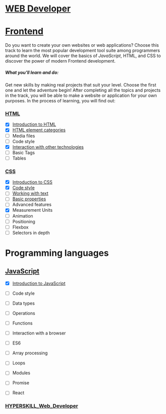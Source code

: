 # [WEB Developer](https://github.com/kakanew/HYPERSKILL_Web_Developer)

# [Frontend](https://github.com/kakanew/HYPERSKILL_Web_Developer/tree/master/PROBLEMS_Frontend)

Do you want to create your own websites or web applications? Choose this track to learn the most popular development tool suite among programmers around the world. We will cover the basics of *JavaScript*, HTML, and CSS to discover the power of modern Frontend development.

##### What you'll learn and do:

Get new skills by making real projects that suit your level. Choose the first one and let the adventure begin! After completing all the topics and projects in the track, you will be able to make a website or application for your own purposes. In the process of learning, you will find out:

### [HTML](https://github.com/kakanew/HYPERSKILL_Web_Developer/tree/master/PROBLEMS_Frontend/HTML)

- [x] [Introduction to HTML](https://github.com/kakanew/HYPERSKILL_Web_Developer/tree/master/PROBLEMS_Frontend/HTML/Introduction_HTML)
- [x] [HTML element categories](https://github.com/kakanew/HYPERSKILL_Web_Developer/tree/master/PROBLEMS_Frontend/HTML/HTML_element_categories)
- [ ] Media files
- [ ] Code style
- [x] [Interaction with other technologies](https://github.com/kakanew/HYPERSKILL_Web_Developer/tree/master/PROBLEMS_Frontend/HTML/Interaction_with_other_technologies)
- [ ] Basic Tags
- [ ] Tables

### [CSS](https://github.com/kakanew/HYPERSKILL_Web_Developer/tree/master/PROBLEMS_Frontend/CSS)

- [x] [Introduction to CSS](https://github.com/kakanew/HYPERSKILL_Web_Developer/tree/master/PROBLEMS_Frontend/CSS/Introduction_CSS)
- [x] [Code style](https://github.com/kakanew/HYPERSKILL_Web_Developer/tree/master/PROBLEMS_Frontend/CSS/Code_style)
- [ ] [Working with text](https://github.com/kakanew/HYPERSKILL_Web_Developer/tree/master/PROBLEMS_Frontend/CSS/Working_with_text)
- [ ] [Basic properties](https://github.com/kakanew/HYPERSKILL_Web_Developer/tree/master/PROBLEMS_Frontend/CSS/Basic_properties)
- [ ] Advanced features
- [x] Measurement Units
- [ ] Animation
- [ ] Positioning
- [ ] Flexbox
- [ ] Selectors in depth

# Programming languages

## [JavaScript](https://github.com/kakanew/HYPERSKILL_Web_Developer/tree/master/PROBLEMS_Frontend/JavaScript)

- [x] [Introduction to JavaScript](https://github.com/kakanew/HYPERSKILL_Web_Developer/tree/master/PROBLEMS_Frontend/JavaScript/Introduction_to_JavaScript)
- [ ] Code style
- [ ] Data types
- [ ] Operations
- [ ] Functions
- [ ] Interaction with a browser
- [ ] ES6
- [ ] Array processing
- [ ] Loops
- [ ] Modules
- [ ] Promise
- [ ] React


### [HYPERSKILL_Web_Developer](https://github.com/kakanew/HYPERSKILL_Web_Developer)
